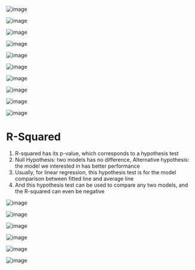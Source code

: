 ![image](https://user-images.githubusercontent.com/60442877/187057206-981c25c3-fa17-45db-90e4-b0fbb1f98156.png)

![image](https://user-images.githubusercontent.com/60442877/187057227-a8e86c30-3174-4409-bd7b-5f220e889aa4.png)

![image](https://user-images.githubusercontent.com/60442877/187057230-dfbae6e9-77da-40b7-83b1-71e1a557c49b.png)

![image](https://user-images.githubusercontent.com/60442877/187057267-fa1d223c-fc8d-4f4a-8bee-9ec3e07a9beb.png)

![image](https://user-images.githubusercontent.com/60442877/187057316-c53cd9a1-eb52-4a23-888f-f494dac51e18.png)

![image](https://user-images.githubusercontent.com/60442877/187057347-41be16fe-9a9e-4cce-ba02-8ceb9a5f251e.png)

![image](https://user-images.githubusercontent.com/60442877/187057584-2800ef04-568f-4e7e-9a15-c67ea4d274a4.png)

![image](https://user-images.githubusercontent.com/60442877/187057672-a9be85db-0573-4cde-96d9-f295fcace3cf.png)

![image](https://user-images.githubusercontent.com/60442877/187057661-b22c4d19-0086-44c7-9eec-ec5c44fa7636.png)

![image](https://user-images.githubusercontent.com/60442877/187057777-6f528854-cfeb-4d2c-82dd-47eb33817e4d.png)

# R-Squared

1. R-squared has its p-value, which corresponds to a hypothesis test
2. Null Hypothesis: two models has no difference, Alternative hypothesis: the model we interested in has better performance
3. Usually, for linear regression, this hypothesis test is for the model comparison between fitted line and average line
4. And this hypothesis test can be used to compare any two models, and the R-squared can even be negative

![image](https://user-images.githubusercontent.com/60442877/187057862-ff4b26cb-5072-4f7a-bc6f-f1ad77b2ea91.png)

![image](https://user-images.githubusercontent.com/60442877/187057999-63952810-7891-419f-ab24-9276d894f9da.png)

![image](https://user-images.githubusercontent.com/60442877/187058063-027b7f26-7066-4396-b42c-914a17c5c278.png)

![image](https://user-images.githubusercontent.com/60442877/187058122-53e22120-964b-4adf-91a7-e90dbea24fcc.png)

![image](https://user-images.githubusercontent.com/60442877/187058199-b64601bc-3d8c-4e82-84db-98c1be7e4dfe.png)

![image](https://user-images.githubusercontent.com/60442877/187058339-a4b671bc-b226-4983-a4a3-ebab79600791.png)
